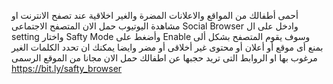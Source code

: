 أحمى أطفالك من المواقع والاعلانات المضرة والغير اخلاقية عند تصفح الانترنت او مشاهدة اليوتيوب
حمل الان المتصفح الاجتماعى Social Browser وادخل على ال setting واختار Safty Mode وأضغط على Enable
وسوف يقوم المتصفح بشكل ألى بمنع أى موقع أو أعلان أو محتوى غير أخلاقى أو مضر
وايضا يمكنك ان تحدد الكلمات الغير مرغوب بها او الروابط التى تريد حجبها عن اطفالك
حمل الان مجانا من الموقع الرسمى https://bit.ly/safty_browser





